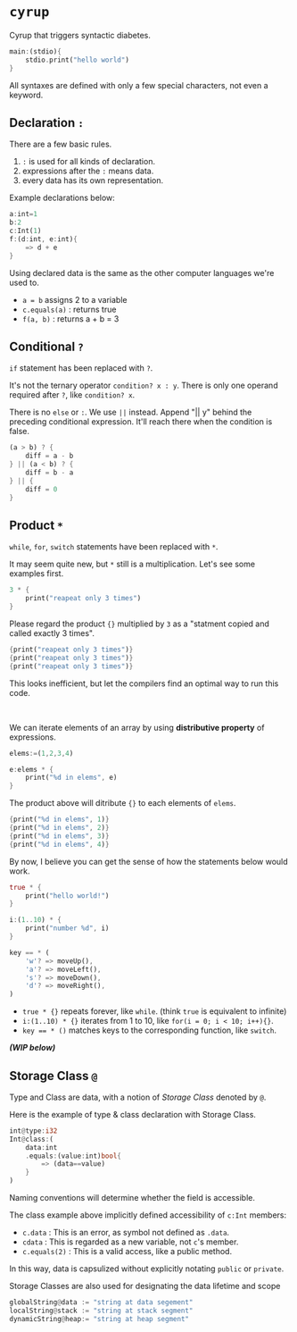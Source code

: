 # `cyrup`

Cyrup that triggers syntactic diabetes.

```rust
main:(stdio){
    stdio.print("hello world")
}
```

All syntaxes are defined with only a few special characters, not even a keyword.

## Declaration `:`

There are a few basic rules.
1. `:` is used for all kinds of declaration.
2. expressions after the `:` means data.
3. every data has its own representation.

Example declarations below:

```rust
a:int=1
b:2
c:Int(1)
f:(d:int, e:int){
    => d + e
}
```

Using declared data is the same as the other computer languages we're used to.

- `a = b`  assigns 2 to a variable
- `c.equals(a)` : returns true
- `f(a, b)` : returns a + b = 3


## Conditional `?`

`if` statement has been replaced with `?`. 

It's not the ternary operator `condition? x : y`. There is only one operand required after `?`, like `condition? x`.

There is no `else` or `:`. We use `||` instead. Append "|| y" behind the preceding conditional expression. It'll reach there when the condition is false.

```rust
(a > b) ? {
    diff = a - b
} || (a < b) ? {
    diff = b - a
} || {
    diff = 0
}
```

## Product `*`

`while`, `for`, `switch` statements have been replaced with `*`.

It may seem quite new, but `*` still is a multiplication. Let's see some examples first.

```rust
3 * {
    print("reapeat only 3 times")
}
```

Please regard the product `{}` multiplied by `3` as a "statment copied and called exactly 3 times".

```rust
{print("reapeat only 3 times")}
{print("reapeat only 3 times")}
{print("reapeat only 3 times")}
```

This looks inefficient, but let the compilers find an optimal way to run this code.

<br> 

We can iterate elements of an array by using **distributive property** of expressions.

```rust
elems:=(1,2,3,4)

e:elems * {
    print("%d in elems", e)
}
```

The product above will ditribute `{}` to each elements of `elems`.

```rust
{print("%d in elems", 1)}
{print("%d in elems", 2)}
{print("%d in elems", 3)}
{print("%d in elems", 4)}
```

By now, I believe you can get the sense of how the statements below would work.

```rust
true * {
    print("hello world!")
}

i:(1..10) * {
    print("number %d", i)
}

key == * (
    'w'? => moveUp(),
    'a'? => moveLeft(),
    's'? => moveDown(),
    'd'? => moveRight(),
)
```

- `true * {}` repeats forever, like `while`. (think `true` is equivalent to infinite)
- `i:(1..10) * {}` iterates from 1 to 10, like `for(i = 0; i < 10; i++){}`.
- `key == * ()` matches keys to the corresponding function, like `switch`.

**_(WIP below)_**

## Storage Class `@`

Type and Class are data, with a notion of *Storage Class* denoted by `@`.

Here is the example of type & class declaration with Storage Class.

```rust
int@type:i32
Int@class:(
    data:int
    .equals:(value:int)bool{
        => (data==value)
    }
)
```

Naming conventions will determine whether the field is accessible.

The class example above implicitly defined accessibility of `c:Int` members:

- `c.data` : This is an error, as symbol not defined as `.data`.
- `cdata` : This is regarded as a new variable, not `c`'s member.
- `c.equals(2)` : This is a valid access, like a public method.

In this way, data is capsulized without explicitly notating `public` or `private`.


Storage Classes are also used for designating the data lifetime and scope

```rust
globalString@data := "string at data segement"
localString@stack := "string at stack segment"
dynamicString@heap:= "string at heap segment"
```
